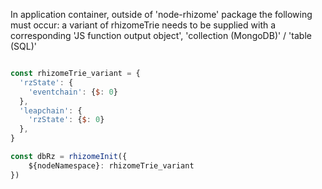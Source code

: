 
In application container, outside of 'node-rhizome' package the following must occur: a variant of rhizomeTrie needs to be supplied with a corresponding 'JS function output object', 'collection (MongoDB)' / 'table (SQL)'

```js

const rhizomeTrie_variant = {
  'rzState': {
    'eventchain': {$: 0}
  },
  'leapchain': {
    'rzState': {$: 0}
  },
}

const dbRz = rhizomeInit({
	${nodeNamespace}: rhizomeTrie_variant
})

```